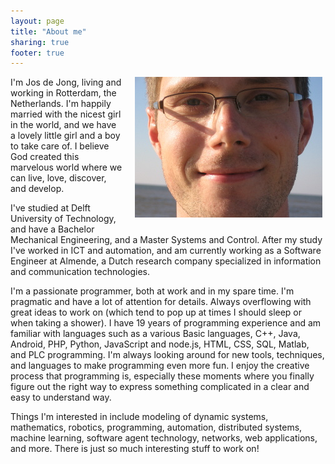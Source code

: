 ```yaml
---
layout: page
title: "About me"
sharing: true
footer: true
---
```


<div style="float: right; margin: 0 5px 20px 20px;">
    <img src="/images/about/jos.jpg" />
</div>

I'm Jos de Jong, living and working in Rotterdam, the Netherlands.
I'm happily married with the nicest girl in the world,
and we have a lovely little girl and a boy to take care of.
I believe God created this marvelous world
where we can live, love, discover, and develop.

I've studied at Delft University of Technology, and have a Bachelor
Mechanical Engineering, and a Master Systems and Control.
After my study I've worked in ICT and automation, and am currently working
as a Software Engineer at Almende, a Dutch research company specialized in
information and communication technologies.

I'm a passionate programmer, both at work and in my spare time.
I'm pragmatic and have a lot of attention for details.
Always overflowing with great ideas to work on
(which tend to pop up at times I should sleep or when taking a shower).
I have 19 years of programming experience and am familiar with languages such
as a various Basic languages, C++, Java, Android, PHP, Python, JavaScript and 
node.js, HTML, CSS, SQL, Matlab, and PLC programming.
I'm always looking around for new tools, techniques, and languages to make
programming even more fun.
I enjoy the creative process that programming is, especially these moments
where you finally figure out the right way to express something complicated
in a clear and easy to understand way.

Things I'm interested in include modeling of dynamic systems, mathematics,
robotics, programming, automation, distributed systems, machine learning,
software agent technology, networks, web applications, and more.
There is just so much interesting stuff to work on!
